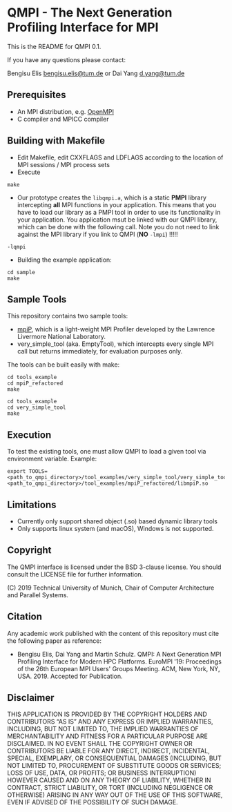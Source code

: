 # QMPI - The Next Generation Profiling Interface for MPI

This is the README for QMPI 0.1. 

If you have any questions please contact:

Bengisu Elis <bengisu.elis@tum.de> or
Dai Yang <d.yang@tum.de> 


## Prerequisites

- An MPI distribution, e.g. [OpenMPI](https://openmpi.org)
- C compiler and MPICC compiler

## Building with Makefile

- Edit Makefile, edit CXXFLAGS and LDFLAGS according to the location of MPI sessions / MPI process sets
- Execute 
``` 
make 
```
- Our prototype creates the `libqmpi.a`, which is a static **PMPI** library intercepting **all** MPI functions in your application. This means that you have to load our library as a PMPI tool in order to use its functionality in your application. 
You application msut be linked with our QMPI library, which can be done with the following call. 
Note you do not need to link against the MPI library if you link to QMPI (**NO** `-lmpi`) !!!!!
```
-lqmpi
```

- Building the example application: 
```
cd sample
make
```

## Sample Tools

This repository contains two sample tools:
- [mpiP](https://github.com/LLNL/mpiP), which is a light-weight MPI Profiler developed by the Lawrence Livermore National Laboratory.
- very_simple_tool (aka. EmptyTool),  which intercepts every single MPI call but returns immediately, for evaluation purposes only. 

The tools can be built easily with make:
```
cd tools_example
cd mpiP_refactored
make
```
```
cd tools_example
cd very_simple_tool
make
```
## Execution
To test the existing tools, one must allow QMPI to load a given tool via environment variable.
Example:
```
export TOOLS=<path_to_qmpi_directory>/tool_examples/very_simple_tool/very_simple_tool.so:<path_to_qmpi_directory>/tool_examples/mpiP_refactored/libmpiP.so
```

## Limitations
- Currently only support shared object (.so) based dynamic library tools
- Only supports linux system (and macOS), Windows is not supported. 


## Copyright

The QMPI interface is licensed under the BSD 3-clause license. 
You should consult the LICENSE file for further information. 

(C) 2019 Technical University of Munich, Chair of Computer Architecture and Parallel Systems. 


## Citation
Any academic work published with the content of this repository must cite the following paper as reference: 
- Bengisu Elis, Dai Yang and Martin Schulz. QMPI: A Next Generation MPI Profiling Interface for Modern HPC Platforms. EuroMPI '19: Proceedings of the 26th European MPI Users' Groups Meeting. ACM, New York, NY, USA. 2019. Accepted for Publication.


## Disclaimer
THIS APPLICATION IS PROVIDED BY THE COPYRIGHT HOLDERS AND CONTRIBUTORS “AS IS” AND ANY EXPRESS OR IMPLIED WARRANTIES, INCLUDING, BUT NOT LIMITED TO, THE IMPLIED WARRANTIES OF MERCHANTABILITY AND FITNESS FOR A PARTICULAR PURPOSE ARE DISCLAIMED. IN NO EVENT SHALL THE COPYRIGHT OWNER OR CONTRIBUTORS BE LIABLE FOR ANY DIRECT, INDIRECT, INCIDENTAL, SPECIAL, EXEMPLARY, OR CONSEQUENTIAL DAMAGES (INCLUDING, BUT NOT LIMITED TO, PROCUREMENT OF SUBSTITUTE GOODS OR SERVICES; LOSS OF USE, DATA, OR PROFITS; OR BUSINESS INTERRUPTION) HOWEVER CAUSED AND ON ANY THEORY OF LIABILITY, WHETHER IN CONTRACT, STRICT LIABILITY, OR TORT (INCLUDING NEGLIGENCE OR OTHERWISE) ARISING IN ANY WAY OUT OF THE USE OF THIS SOFTWARE, EVEN IF ADVISED OF THE POSSIBILITY OF SUCH DAMAGE. 